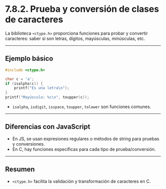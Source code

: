 # 7.8.2. Prueba y conversión de clases de caracteres

La biblioteca `<ctype.h>` proporciona funciones para probar y convertir caracteres: saber si son letras, dígitos, mayúsculas, minúsculas, etc.

---

## Ejemplo básico

```c
#include <ctype.h>

char c = 'a';
if (isalpha(c)) {
    printf("Es una letra\n");
}
printf("Mayúscula: %c\n", toupper(c));
```

- `isalpha`, `isdigit`, `isspace`, `toupper`, `tolower` son funciones comunes.

---

## Diferencias con JavaScript

- En JS, se usan expresiones regulares o métodos de string para pruebas y conversiones.
- En C, hay funciones específicas para cada tipo de prueba/conversión.

---

## Resumen

- `<ctype.h>` facilita la validación y transformación de caracteres en C.

